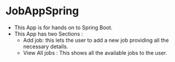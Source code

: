 # JobAppSpring

* This App is for hands on to Spring Boot.
* This App has two Sections :
  * Add job:  this lets the user to add a new job providing all the necessary details.
  * View All jobs : This shows all the available jobs to the user.
